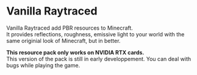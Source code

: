 # Vanilla Raytraced
Vanilla Raytraced add PBR resources to Minecraft.  
It provides reflections, roughness, emissive light to your world with the same originial look of Minecraft, but in better.  

**This resource pack only works on NVIDIA RTX cards.**  
This version of the pack is still in early developpement. You can deal with bugs while playing the game.
